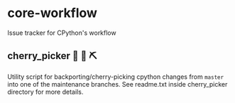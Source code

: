 # core-workflow
Issue tracker for CPython's workflow


## cherry_picker  :snake: :cherries: :pick:
Utility script for backporting/cherry-picking cpython changes from ``master``
into one of the maintenance branches.  See readme.txt inside cherry_picker
directory for more details.
